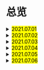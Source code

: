 # 总览

<details> 
  <summary><mark>2021.07.01</mark></summary>
  <br/>stomach
  <br/>until
  <br/>finger
  <br/>tiny
  <br/>fall over
  <br/>continue
  <br/>either
  <br/>manage
  <br/>must
  <br/>lift
</details>
<details> 
  <summary><mark>2021.07.02</mark></summary>
  <br/>unable
  <br/>shoulder
  <br/>hand in
  <br/>and so on
  <br/>review
  <br/>on time
  <br/>renew
  <br/>series
  <br/>publish
  <br/>so far
</details>
<details> 
  <summary><mark>2021.07.03</mark></summary>
  <br/>Canadian
  <br/>at a time 
  <br/>hidden
  <br/>confidence
  <br/>experience
  <br/>librarian
  <br/>habit
  <br/>classical
  <br/>open up
  <br/>tried out
</details>
<details> 
  <summary><mark>2021.07.04</mark></summary>
  <br/>eh
  <br/>litter
  <br/>tap
  <br/>obey
  <br/>queue
  <br/>proper
  <br/>greet
  <br/>shake hands with sb
  <br/>kiss
  <br/>avoid
</details>
<details> 
  <summary><mark>2021.07.05</mark></summary>
  <br/>behave
  <br/>public
  <br/>in public
  <br/>push
  <br/>push in
  <br/>bump
  <br/>excuse
  <br/>excuse me
  <br/>saying
  <br/>Roman
</details>
<details> 
  <summary><mark>2021.07.06</mark></summary>
  <br/>by accident
  <br/>discussion
  <br/>express
  <br/>explain
  <br/>warn
  <br/>parking
  <br/>successful
  <br/>sometime
  <br/>soon after
  <br/>risk
</details>
